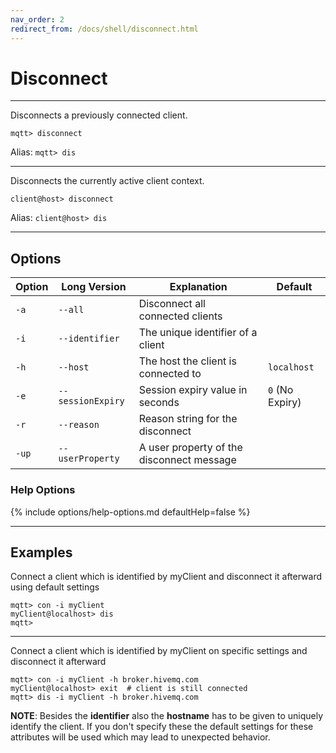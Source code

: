 ```yaml
---
nav_order: 2
redirect_from: /docs/shell/disconnect.html
---
```


# Disconnect

***

Disconnects a previously connected client.

```
mqtt> disconnect
```

Alias: `mqtt> dis`

***

Disconnects the currently active client context.

```
client@host> disconnect
```

Alias: `client@host> dis`

***

## Options

| Option | Long Version      | Explanation                               | Default         |
|--------|-------------------|-------------------------------------------|-----------------|
| `-a`   | `--all`           | Disconnect all connected clients          |                 |
| `-i`   | `--identifier`    | The unique identifier of a client         |                 |
| `-h`   | `--host`          | The host the client is connected to       | `localhost`     |
| `-e`   | `--sessionExpiry` | Session expiry value in seconds           | `0` (No Expiry) |
| `-r`   | `--reason`        | Reason string for the disconnect          |                 |
| `-up`  | `--userProperty`  | A user property of the disconnect message |                 |

### Help Options

{% include options/help-options.md defaultHelp=false %}

***

## Examples

Connect a client which is identified by myClient and disconnect it afterward using default settings

```
mqtt> con -i myClient
myClient@localhost> dis
mqtt>
```

***

Connect a client which is identified by myClient on specific settings and disconnect it afterward

```
mqtt> con -i myClient -h broker.hivemq.com
myClient@localhost> exit  # client is still connected
mqtt> dis -i myClient -h broker.hivemq.com
```

**NOTE**: Besides the **identifier** also the **hostname** has to be given to uniquely identify the client.
If you don't specify these the default settings for these attributes will be used which may lead to unexpected behavior.
